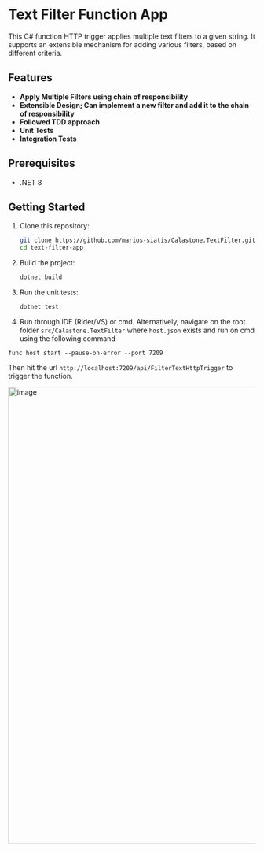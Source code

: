 # Text Filter Function App 

This C# function HTTP trigger applies multiple text filters to a given string. It supports an extensible mechanism for adding various filters, based on different criteria.

## Features

- **Apply Multiple Filters using chain of responsibility** 
- **Extensible Design; Can implement a new filter and add it to the chain of responsibility**
- **Followed TDD approach**
- **Unit Tests**
- **Integration Tests**

## Prerequisites
- .NET 8

## Getting Started
1. Clone this repository:
    ```bash
    git clone https://github.com/marios-siatis/Calastone.TextFilter.git
    cd text-filter-app
    ```

2. Build the project:
    ```bash
    dotnet build
    ```

3. Run the unit tests:
    ```bash
    dotnet test

4. Run through IDE (Rider/VS) or cmd.
Alternatively, navigate on the root folder `src/Calastone.TextFilter` where `host.json` exists and run on cmd using the following command

```
func host start --pause-on-error --port 7209
```

Then hit the url `http://localhost:7209/api/FilterTextHttpTrigger` to trigger the function.

<img width="928" alt="image" src="https://github.com/user-attachments/assets/22127c52-09bc-44f7-91f4-82c9172828ef">
